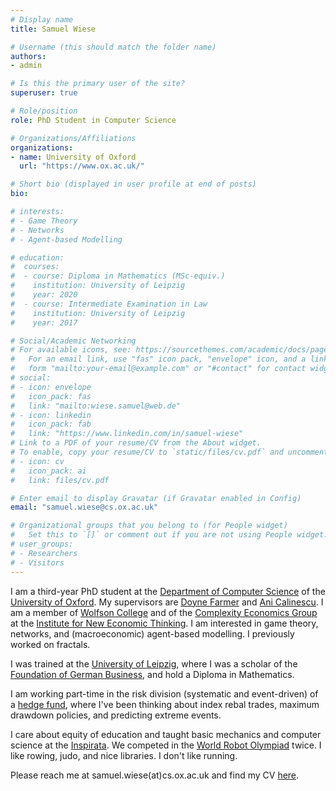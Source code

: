 ```yaml
---
# Display name
title: Samuel Wiese

# Username (this should match the folder name)
authors:
- admin

# Is this the primary user of the site?
superuser: true

# Role/position
role: PhD Student in Computer Science

# Organizations/Affiliations
organizations:
- name: University of Oxford
  url: "https://www.ox.ac.uk/"

# Short bio (displayed in user profile at end of posts)
bio:

# interests:
# - Game Theory
# - Networks
# - Agent-based Modelling

# education:
#  courses:
#  - course: Diploma in Mathematics (MSc-equiv.)
#    institution: University of Leipzig
#    year: 2020
#  - course: Intermediate Examination in Law
#    institution: University of Leipzig
#    year: 2017

# Social/Academic Networking
# For available icons, see: https://sourcethemes.com/academic/docs/page-builder/#icons
#   For an email link, use "fas" icon pack, "envelope" icon, and a link in the
#   form "mailto:your-email@example.com" or "#contact" for contact widget.
# social:
# - icon: envelope
#   icon_pack: fas
#   link: "mailto:wiese.samuel@web.de"
# - icon: linkedin
#   icon_pack: fab
#   link: "https://www.linkedin.com/in/samuel-wiese"
# Link to a PDF of your resume/CV from the About widget.
# To enable, copy your resume/CV to `static/files/cv.pdf` and uncomment the lines below.
# - icon: cv
#   icon_pack: ai
#   link: files/cv.pdf

# Enter email to display Gravatar (if Gravatar enabled in Config)
email: "samuel.wiese@cs.ox.ac.uk"

# Organizational groups that you belong to (for People widget)
#   Set this to `[]` or comment out if you are not using People widget.
# user_groups:
# - Researchers
# - Visitors
---
```


I am a third-year PhD student at the <a href="http://www.cs.ox.ac.uk/">Department of Computer Science</a> of the <a href="https://www.ox.ac.uk/">University of Oxford</a>. My supervisors are <a href="https://www.inet.ox.ac.uk/people/j-doyne-farmer/">Doyne Farmer</a> and <a href="https://www.cs.ox.ac.uk/people/ani.calinescu/">Ani Calinescu</a>. I am a member of <a href="https://www.wolfson.ox.ac.uk/">Wolfson College</a> and of the <a href="https://www.inet.ox.ac.uk/research/programmes/complexity-economics">Complexity Economics Group</a> at the <a href="https://www.inet.ox.ac.uk">Institute for New Economic Thinking</a>. I am interested in game theory, networks, and (macroeconomic) agent-based modelling. I previously worked on fractals.

I was trained at the <a href="https://www.uni-leipzig.de/">University of Leipzig</a>, where I was a scholar of the <a href="https://www.sdw.org/">Foundation of German Business</a>, and hold a Diploma in Mathematics.

I am working part-time in the risk division (systematic and event-driven) of a <a href="https://www.bamfunds.com">hedge fund</a>, where I've been thinking about index rebal trades, maximum drawdown policies, and predicting extreme events.

I care about equity of education and taught basic mechanics and computer science at the <a href="https://www.inspirata.de">Inspirata</a>. We competed in the <a href="https://wro-association.org/home">World Robot Olympiad</a> twice. I like rowing, judo, and nice libraries. I don't like running.

Please reach me at samuel.wiese(at)cs.ox.ac.uk and find my CV <a href="files//cv.pdf">here</a>.
